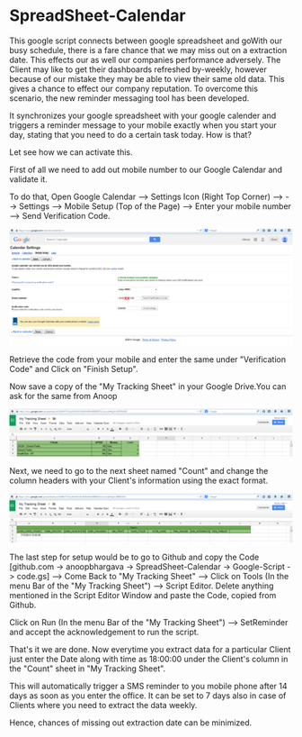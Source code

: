 SpreadSheet-Calendar
====================

This google script connects between google spreadsheet and goWith our busy schedule, there is a fare chance that we may miss out on a extraction date. This effects our as well our companies performance adversely. The Client may like to get their dashboards refreshed by-weekly, however because of our mistake they may be able to view their same old data. This gives a chance to effect our company reputation. To overcome this scenario, the new reminder messaging tool has been developed.

It synchronizes your google spreadsheet with your google calender and triggers a reminder message to your mobile exactly when you start your day, stating that you need to do a certain task today. How is that?

Let see how we can activate this.

First of all we need to add out mobile number to our Google Calendar and validate it.

To do that, Open Google Calendar --> Settings Icon (Right Top Corner) --> --> Settings --> Mobile Setup (Top of the Page) --> Enter your mobile number --> Send Verification Code.

![](https://github.com/anoopbhargava/SpreadSheet-Calendar/blob/master/pics/1.PNG)

Retrieve the code from your mobile and enter the same under  "Verification Code" and Click on "Finish Setup".

Now save a copy of the "My Tracking Sheet" in your Google Drive.You can ask for the same from Anoop 

![](https://github.com/anoopbhargava/SpreadSheet-Calendar/blob/master/pics/2.PNG)

Next, we need to go to the next sheet named "Count" and change the column headers with your Client's information using the exact format.

![](https://github.com/anoopbhargava/SpreadSheet-Calendar/blob/master/pics/3.PNG)

The last step for setup would be to go to Github and copy the Code [github.com -> anoopbhargava -> SpreadSheet-Calendar -> Google-Script -> code.gs] --> Come Back to "My Tracking Sheet" --> Click on Tools (In the menu Bar of the "My Tracking Sheet") --> Script Editor. Delete anything mentioned in the Script Editor Window and paste the Code, copied from Github.

Click on Run (In the menu Bar of the "My Tracking Sheet")  --> SetReminder and accept the acknowledgement to run the script.

That's it we are done. Now everytime you extract data for a particular Client just enter the Date along with time as 18:00:00 under the Client's column in the "Count" sheet in "My Tracking Sheet". 


This will automatically trigger a SMS reminder to you mobile phone after 14 days as soon as you enter the office. It can be set to 7 days also in case of Clients where you need to extract the data weekly.

Hence, chances of missing out extraction date can be minimized.

